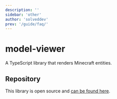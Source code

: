 ```yaml
---
description: ''
sidebar: 'other'
author: 'solveddev'
prev: '/guide/faq/'
---
```


# model-viewer

A TypeScript library that renders Minecraft entities.

## Repository

This library is open source and [can be found here](https://github.com/bridge-core/model-viewer).
